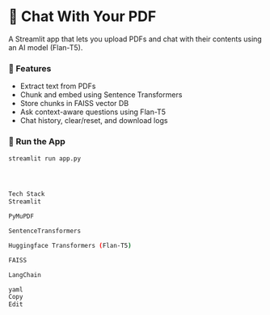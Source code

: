 # 📄 Chat With Your PDF

A Streamlit app that lets you upload PDFs and chat with their contents using an AI model (Flan-T5).

### 🔧 Features
- Extract text from PDFs
- Chunk and embed using Sentence Transformers
- Store chunks in FAISS vector DB
- Ask context-aware questions using Flan-T5
- Chat history, clear/reset, and download logs

### 🚀 Run the App
```bash
streamlit run app.py




Tech Stack
Streamlit

PyMuPDF

SentenceTransformers

Huggingface Transformers (Flan-T5)

FAISS

LangChain

yaml
Copy
Edit

